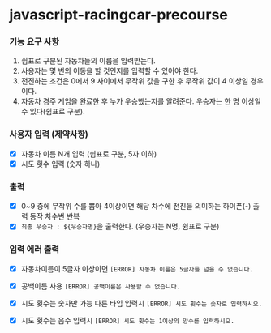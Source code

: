 # javascript-racingcar-precourse

### 기능 요구 사항
1. 쉼표로 구분된 자동차들의 이름을 입력받는다.
2. 사용자는 몇 번의 이동을 할 것인지를 입력할 수 있어야 한다.
3. 전진하는 조건은 0에서 9 사이에서 무작위 값을 구한 후 무작위 값이 4 이상일 경우이다.
4. 자동차 경주 게임을 완료한 후 누가 우승했는지를 알려준다. 우승자는 한 명 이상일 수 있다(쉽표로 구분).

### 사용자 입력 (제약사항)
- [x] 자동차 이름 N개 입력 (쉽표로 구분, 5자 이하)
- [x] 시도 횟수 입력 (숫자 하나)

### 출력
- [x] 0~9 중에 무작위 수를 뽑아 4이상이면 해당 차수에 전진을 의미하는 하이픈(-) 출력 동작 차수번 반복
- [x] `최종 우승자 : ${우승자명}`을 출력한다. (우승자는 N명, 쉼표로 구분)

### 입력 에러 출력
- [x] 자동차이름이 5글자 이상이면 `[ERROR] 자동차 이름은 5글자를 넘을 수 없습니다.`
- [x] 공백이름 사용 `[ERROR] 공백이름은 사용할 수 없습니다.`
- [x] 시도 횟수는 숫자만 가능 다른 타입 입력시 `[ERROR] 시도 횟수는 숫자로 입력하시오.`
- [x] 시도 횟수는 음수 입력시 `[ERROR] 시도 횟수는 1이상의 양수를 입력하시오.`




